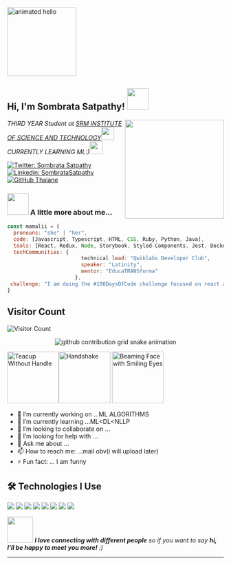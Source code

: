 

<img src="https://github.com/Anmol-Baranwal/Cool-GIFs-For-GitHub/assets/74038190/9be4d344-6782-461a-b5a6-32a07bf7b34e" width="160" alt="animated hello">
<h2> Hi, I'm Sombrata Satpathy! <img src="https://media.giphy.com/media/mGcNjsfWAjY5AEZNw6/giphy.gif" width="50"></h2>
<img align='right' src="https://media.giphy.com/media/ieyl9zmCjO4b4t6qoY/giphy.gif" width="230">
<p><em> THIRD YEAR Student at <a href="http:/https://www.srmist.edu.in/">SRM INSTITUTE OF SCIENCE AND TECHNOLOGY</a><img src="https://media.giphy.com/media/fYSnHlufseco8Fh93Z/giphy.gif" width="30"></br>CURRENTLY LEARNING ML:)<img src="https://media.giphy.com/media/WUlplcMpOCEmTGBtBW/giphy.gif" width="30"> 
</em></p>

[![Twitter: Sombrata Satpathy](https://img.shields.io/twitter/follow/SombrataSatpathy?style=social)]()
[![Linkedin: SombrataSatpathy](https://img.shields.io/badge/-sombratasatpathy35-blue?style=flat-square&logo=Linkedin&logoColor=white&link=https://www.linkedin.com/in/sombratasatpathy35/)](https://www.linkedin.com/in/sombratasatpathy35?utm_source=share&utm_campaign=share_via&utm_content=profile&utm_medium=android_app )
[![GitHub Thaiane](https://img.shields.io/github/followers/AmazingMamali65?label=follow&style=social)](https://github.com/AmazingMamali65)


### <img src="https://media.giphy.com/media/VgCDAzcKvsR6OM0uWg/giphy.gif" width="50"> A little more about me...  

```javascript
const mamalii = {
  pronouns: "she" | "her",
  code: [Javascript, Typescript, HTML, CSS, Ruby, Python, Java],
  tools: [React, Redux, Node, Storybook, Styled-Components, Jest, Docker],
  techCommunities: {
                        technical lead: "Qwiklabs Developer Club",
                        speaker: "Latinity",
                        mentor: "EducaTRANSforma"
                      },
 challenge: "I am doing the #100DaysOfCode challenge focused on react and typescript"
}
```

## Visitor Count
![Visitor Count](https://profile-counter.glitch.me/Mamaliiiii/count.svg)


<p align="center">
    <picture>
        <source
            media="(prefers-color-scheme: dark)"
            srcset="https://raw.githubusercontent.com/AmazingMamali65/Mamaliiiii/output/github-snake-dark.svg"
        />
        <source
            media="(prefers-color-scheme: light)"
            srcset="https://raw.githubusercontent.com/AmazingMamali65/Mamaliiiii/output/github-snake-dark.svg"
        />
        <img
            alt="github contribution grid snake animation"
            src="https://raw.githubusercontent.com/AmazingMamali65/Mamaliiiii/output/github-snake-dark.svg"
        />
    </picture>
</p>
<img src="https://user-images.githubusercontent.com/74038190/216120974-24a76b31-7f39-41f1-a38f-b3c1377cc612.png" alt="Teacup Without Handle" width="120" /><img src="https://user-images.githubusercontent.com/74038190/216120981-b9507c36-0e04-4469-8e27-c99271b45ba5.png" alt="Handshake" width="120" />
<img src="https://user-images.githubusercontent.com/74038190/216120986-f2752ca9-fe82-4aa3-befe-0a58db010d85.png" alt="Beaming Face with Smiling Eyes" width="120" />

- 🔭 I’m currently working on ...ML ALGORITHMS
- 🌱 I’m currently learning ...ML<DL<NLLP
- 👯 I’m looking to collaborate on ...
- 🤔 I’m looking for help with ...
- 💬 Ask me about ...
- 📫 How to reach me: ...mail obv(i will upload later)
- ⚡ Fun fact: ... I am funny

## 🛠 Technologies I Use  
![](https://img.shields.io/badge/React-61DAFB?style=for-the-badge&logo=react&logoColor=white)
![](https://img.shields.io/badge/Node.js-86BE00?style=for-the-badge&logo=node.js&logoColor=white)
![](https://img.shields.io/badge/JavaScript-F7DF1E?style=for-the-badge&logo=javascript&logoColor=white)
![](https://img.shields.io/badge/HTML5-E34F26?style=for-the-badge&logo=html5&logoColor=white)
![](https://img.shields.io/badge/CSS3-1572B6?style=for-the-badge&logo=css3&logoColor=white)
![](https://img.shields.io/badge/MySQL-F79F17?style=for-the-badge&logo=mysql&logoColor=white)
[](https://img.shields.io/badge/Python-FFD43B?style=for-the-badge&logo=python&logoColor=blue)
![](https://img.shields.io/badge/VS_Code-0078D4?style=for-the-badge&logo=visual%20studio%20code&logoColor=white)
![](https://img.shields.io/badge/Git-F05032?style=for-the-badge&logo=git&logoColor=white)




<img src="https://media.giphy.com/media/LnQjpWaON8nhr21vNW/giphy.gif" width="60"> <em><b>I love connecting with different people</b> so if you want to say <b>hi, I'll be happy to meet you more!</b> :)</em>

---
